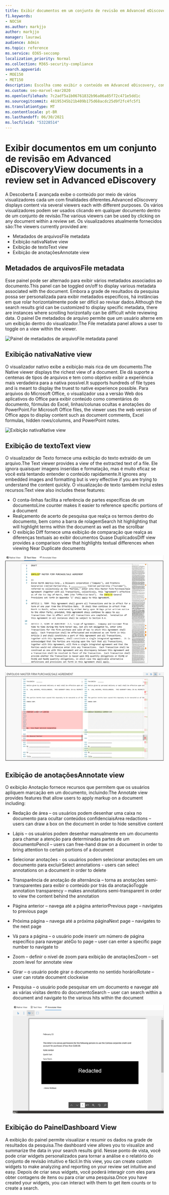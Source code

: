 ```yaml
---
title: Exibir documentos em um conjunto de revisão em Advanced eDiscovery
f1.keywords:
- NOCSH
ms.author: markjjo
author: markjjo
manager: laurawi
audience: Admin
ms.topic: reference
ms.service: O365-seccomp
localization_priority: Normal
ms.collection: M365-security-compliance
search.appverid:
- MOE150
- MET150
description: Escolha como exibir o conteúdo em Advanced eDiscovery, como texto, anotação, conversão ou exibição nativa.
ms.custom: seo-marvel-mar2020
ms.openlocfilehash: 7c2adf5a1b06761832b96a06a85f72c471e5dd1c
ms.sourcegitcommit: 48195345b21b409b175d68acdc25d9f2fc4fc5f1
ms.translationtype: MT
ms.contentlocale: pt-BR
ms.lasthandoff: 06/30/2021
ms.locfileid: "53228514"
---
```

# <a name="view-documents-in-a-review-set-in-advanced-ediscovery"></a><span data-ttu-id="36afb-103">Exibir documentos em um conjunto de revisão em Advanced eDiscovery</span><span class="sxs-lookup"><span data-stu-id="36afb-103">View documents in a review set in Advanced eDiscovery</span></span>

<span data-ttu-id="36afb-104">A Descoberta E avançada exibe o conteúdo por meio de vários visualizadores cada um com finalidades diferentes.</span><span class="sxs-lookup"><span data-stu-id="36afb-104">Advanced eDiscovery displays content via several viewers each with different purposes.</span></span> <span data-ttu-id="36afb-105">Os vários visualizadores podem ser usados clicando em qualquer documento dentro de um conjunto de revisão.</span><span class="sxs-lookup"><span data-stu-id="36afb-105">The various viewers can be used by clicking on any document within a review set.</span></span> <span data-ttu-id="36afb-106">Os visualizadores atualmente fornecidos são:</span><span class="sxs-lookup"><span data-stu-id="36afb-106">The viewers currently provided are:</span></span>

- <span data-ttu-id="36afb-107">Metadados de arquivos</span><span class="sxs-lookup"><span data-stu-id="36afb-107">File metadata</span></span>
- <span data-ttu-id="36afb-108">Exibição nativa</span><span class="sxs-lookup"><span data-stu-id="36afb-108">Native view</span></span>
- <span data-ttu-id="36afb-109">Exibição de texto</span><span class="sxs-lookup"><span data-stu-id="36afb-109">Text view</span></span>
- <span data-ttu-id="36afb-110">Exibição de anotações</span><span class="sxs-lookup"><span data-stu-id="36afb-110">Annotate view</span></span>

## <a name="file-metadata"></a><span data-ttu-id="36afb-111">Metadados de arquivos</span><span class="sxs-lookup"><span data-stu-id="36afb-111">File metadata</span></span>

<span data-ttu-id="36afb-112">Esse painel pode ser alternado para exibir vários metadados associados ao documento.</span><span class="sxs-lookup"><span data-stu-id="36afb-112">This panel can be toggled on/off to display various metadata associated with the document.</span></span> <span data-ttu-id="36afb-113">Embora a grade de resultados da pesquisa possa ser personalizada para exibir metadados específicos, há instâncias em que rolar horizontalmente pode ser difícil ao revisar dados.</span><span class="sxs-lookup"><span data-stu-id="36afb-113">Although the search results grid can be customized to display specific metadata, there are instances where scrolling horizontally can be difficult while reviewing data.</span></span> <span data-ttu-id="36afb-114">O painel De metadados de arquivo permite que um usuário alterne em um exibição dentro do visualizador.</span><span class="sxs-lookup"><span data-stu-id="36afb-114">The File metadata panel allows a user to toggle on a view within the viewer.</span></span>

![<span data-ttu-id="36afb-115">Painel de metadados de arquivo</span><span class="sxs-lookup"><span data-stu-id="36afb-115">File metadata panel</span></span>
](../media/Reviewimage2.png)

## <a name="native-view"></a><span data-ttu-id="36afb-116">Exibição nativa</span><span class="sxs-lookup"><span data-stu-id="36afb-116">Native view</span></span>

<span data-ttu-id="36afb-117">O visualizador nativo exibe a exibição mais rica de um documento.</span><span class="sxs-lookup"><span data-stu-id="36afb-117">The Native viewer displays the richest view of a document.</span></span> <span data-ttu-id="36afb-118">Ele dá suporte a centenas de tipos de arquivos e tem como objetivo exibir a experiência mais verdadeira para a nativa possível.</span><span class="sxs-lookup"><span data-stu-id="36afb-118">It supports hundreds of file types and is meant to display the truest to native experience possible.</span></span> <span data-ttu-id="36afb-119">Para arquivos do Microsoft Office, o visualizador usa a versão Web dos aplicativos do Office para exibir conteúdo como comentários do documento, fórmulas do Excel, linhas/colunas ocultas e anotações do PowerPoint.</span><span class="sxs-lookup"><span data-stu-id="36afb-119">For Microsoft Office files, the viewer uses the web version of Office apps to display content such as document comments, Excel formulas, hidden rows/columns, and PowerPoint notes.</span></span>

![<span data-ttu-id="36afb-120">Exibição nativa</span><span class="sxs-lookup"><span data-stu-id="36afb-120">Native view</span></span>
](../media/Reviewimage3.png)

## <a name="text-view"></a><span data-ttu-id="36afb-121">Exibição de texto</span><span class="sxs-lookup"><span data-stu-id="36afb-121">Text view</span></span>

<span data-ttu-id="36afb-122">O visualizador de Texto fornece uma exibição do texto extraído de um arquivo.</span><span class="sxs-lookup"><span data-stu-id="36afb-122">The Text viewer provides a view of the extracted text of a file.</span></span> <span data-ttu-id="36afb-123">Ele ignora quaisquer imagens inseridas e formatação, mas é muito eficaz se você está tentando entender o conteúdo rapidamente.</span><span class="sxs-lookup"><span data-stu-id="36afb-123">It ignores any embedded images and formatting but is very effective if you are trying to understand the content quickly.</span></span> <span data-ttu-id="36afb-124">O visualização de texto também inclui estes recursos:</span><span class="sxs-lookup"><span data-stu-id="36afb-124">Text view also includes these features:</span></span>

- <span data-ttu-id="36afb-125">O conta-linhas facilita a referência de partes específicas de um documento</span><span class="sxs-lookup"><span data-stu-id="36afb-125">Line counter makes it easier to reference specific portions of a document</span></span>
- <span data-ttu-id="36afb-126">Realçamento de acerto de pesquisa que realça os termos dentro do documento, bem como a barra de rolagem</span><span class="sxs-lookup"><span data-stu-id="36afb-126">Search hit highlighting that will highlight terms within the document as well as the scrollbar</span></span>
- <span data-ttu-id="36afb-127">O exibição Diff fornece uma exibição de comparação que realça as diferenças textuais ao exibir documentos Quase Duplicados</span><span class="sxs-lookup"><span data-stu-id="36afb-127">Diff view provides a comparison view that highlights textual differences when viewing Near Duplicate documents</span></span>

![Exibição de texto](../media/Reviewimage4.png)

![Exibição Diff](../media/Reviewimage5.png)

## <a name="annotate-view"></a><span data-ttu-id="36afb-130">Exibição de anotações</span><span class="sxs-lookup"><span data-stu-id="36afb-130">Annotate view</span></span>

<span data-ttu-id="36afb-131">O exibição Anotação fornece recursos que permitem que os usuários apliquem marcação em um documento, incluindo:</span><span class="sxs-lookup"><span data-stu-id="36afb-131">The Annotate view provides features that allow users to apply markup on a document including:</span></span>

- <span data-ttu-id="36afb-132">Redação de área – os usuários podem desenhar uma caixa no documento para ocultar conteúdos confidenciais</span><span class="sxs-lookup"><span data-stu-id="36afb-132">Area redactions – users can draw a box on the document in order to hide sensitive content</span></span>
- <span data-ttu-id="36afb-133">Lápis – os usuários podem desenhar manualmente em um documento para chamar a atenção para determinadas partes de um documento</span><span class="sxs-lookup"><span data-stu-id="36afb-133">Pencil – users can free-hand draw on a document in order to bring attention to certain portions of a document</span></span>
- <span data-ttu-id="36afb-134">Selecionar anotações - os usuários podem selecionar anotações em um documento para excluir</span><span class="sxs-lookup"><span data-stu-id="36afb-134">Select annotations - users can select annotations on a document in order to delete</span></span>
- <span data-ttu-id="36afb-135">Transparência de anotação de alternância – torna as anotações semi-transparentes para exibir o conteúdo por trás da anotação</span><span class="sxs-lookup"><span data-stu-id="36afb-135">Toggle annotation transparency – makes annotations semi-transparent in order to view the content behind the annotation</span></span>
- <span data-ttu-id="36afb-136">Página anterior – navega até a página anterior</span><span class="sxs-lookup"><span data-stu-id="36afb-136">Previous page – navigates to previous page</span></span>
- <span data-ttu-id="36afb-137">Próxima página – navega até a próxima página</span><span class="sxs-lookup"><span data-stu-id="36afb-137">Next page – navigates to the next page</span></span>
- <span data-ttu-id="36afb-138">Vá para a página – o usuário pode inserir um número de página específico para navegar até</span><span class="sxs-lookup"><span data-stu-id="36afb-138">Go to page – user can enter a specific page number to navigate to</span></span>
- <span data-ttu-id="36afb-139">Zoom – definir o nível de zoom para exibição de anotações</span><span class="sxs-lookup"><span data-stu-id="36afb-139">Zoom – set zoom level for annotate view</span></span>
- <span data-ttu-id="36afb-140">Girar – o usuário pode girar o documento no sentido horário</span><span class="sxs-lookup"><span data-stu-id="36afb-140">Rotate – user can rotate document clockwise</span></span>
- <span data-ttu-id="36afb-141">Pesquisa – o usuário pode pesquisar em um documento e navegar até as várias visitas dentro do documento</span><span class="sxs-lookup"><span data-stu-id="36afb-141">Search – user can search within a document and navigate to the various hits within the document</span></span>

  ![Exibição de anotações](../media/Reviewimage1.png)

## <a name="dashboard-view"></a><span data-ttu-id="36afb-143">Exibição do Painel</span><span class="sxs-lookup"><span data-stu-id="36afb-143">Dashboard View</span></span>

<span data-ttu-id="36afb-144">A exibição do painel permite visualizar e resumir os dados na grade de resultados da pesquisa.</span><span class="sxs-lookup"><span data-stu-id="36afb-144">The dashboard view allows you to visualize and summarize the data in your search results grid.</span></span> <span data-ttu-id="36afb-145">Nesse ponto de vista, você pode criar widgets personalizados para tornar a análise e o relatório do conjunto de revisão intuitivo e fácil.</span><span class="sxs-lookup"><span data-stu-id="36afb-145">In this view, you can create custom widgets to make analyzing and reporting on your review set intuitive and easy.</span></span> <span data-ttu-id="36afb-146">Depois de criar seus widgets, você poderá interagir com eles para obter contagens de itens ou para criar uma pesquisa.</span><span class="sxs-lookup"><span data-stu-id="36afb-146">Once you have created your widgets, you can interact with them to get item counts or to create a search.</span></span>
